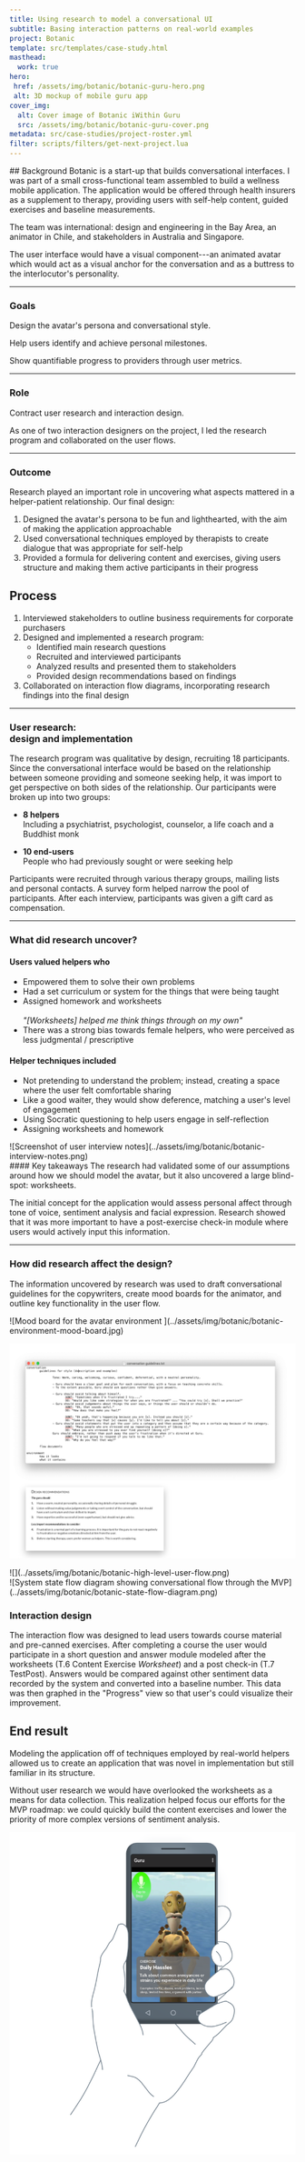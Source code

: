 ```yaml
---
title: Using research to model a conversational UI
subtitle: Basing interaction patterns on real-world examples 
project: Botanic
template: src/templates/case-study.html
masthead:
  work: true
hero:
 href: /assets/img/botanic/botanic-guru-hero.png
 alt: 3D mockup of mobile guru app
cover_img:
  alt: Cover image of Botanic iWithin Guru
  src: /assets/img/botanic/botanic-guru-cover.png
metadata: src/case-studies/project-roster.yml
filter: scripts/filters/get-next-project.lua
---
```


<section class="grid split-lists indenter:3/5 flip-top:kid border-top:3px border-accent:cyan">
## Background
Botanic is a start-up that builds conversational interfaces. I was part of a small cross-functional team assembled to build a wellness mobile application. The application would be offered through health insurers as a supplement to therapy, providing users with self-help content, guided exercises and baseline measurements.

The team was international: design and engineering in the Bay Area, an animator in Chile, and stakeholders in Australia and Singapore.

The user interface would have a visual component---an animated avatar which would act as a visual anchor for the conversation and as a buttress to the interlocutor's personality. 

---

### Goals
Design the avatar's persona and conversational style.

Help users identify and achieve personal milestones.

Show quantifiable progress to providers through user metrics.

---

### Role
Contract user research and interaction design.

As one  of two interaction designers on the project, I led the research program and collaborated on the user flows.

---

### Outcome
Research played an important role in uncovering what aspects mattered in a helper-patient relationship. Our final design:

1. Designed the avatar's persona to be fun and lighthearted, with the aim of making the application approachable
2. Used conversational techniques employed by therapists to create dialogue that was appropriate for self-help
3. Provided a formula for delivering content and exercises, giving users structure and making them active participants in their progress

</section>
<section class="grid indenter:3/5 flip-top:kid border-top:3px border-accent:magenta">

## Process
1. Interviewed stakeholders to outline business requirements for corporate purchasers
2. Designed and implemented a research program:
   * Identified main research questions
   * Recruited and interviewed participants
   * Analyzed results and presented them to stakeholders
   * Provided design recommendations based on findings
3. Collaborated on interaction flow diagrams, incorporating research findings into the final design

--- 

### User research:</br>design and implementation
The research program was qualitative by design, recruiting 18 participants. Since the conversational interface would be based on the relationship between someone providing and someone seeking help, it was import to get perspective on both sides of the relationship. Our participants were broken up into two groups:

- **8 helpers**\
Including a psychiatrist, psychologist, counselor, a life coach and a Buddhist monk

- **10 end-users**\
People who had previously sought or were seeking help

Participants were recruited through various therapy groups, mailing lists and personal contacts. A survey form helped narrow the pool of participants. After each interview, participants was given a gift card as compensation.

---

### What did research uncover?

#### Users valued helpers who
- Empowered them to solve their own problems 
- Had a  set curriculum or system for the things that were being taught
- Assigned homework and worksheets\
\
_"[Worksheets] helped me think things through on my own"_
- There was a strong bias towards female helpers, who were perceived as less judgmental / prescriptive


#### Helper techniques included
- Not pretending to understand the problem; instead, creating a space where the user felt comfortable sharing
- Like a good waiter, they would show deference, matching a user's level of engagement
- Using Socratic questioning to help users engage in self-reflection
- Assigning worksheets and homework


<div class="subgrid side-by-side">
<div class="padding-stack:size2">
![Screenshot of user interview notes](../assets/img/botanic/botanic-interview-notes.png)
</div>
<div class="null">
#### Key takeaways
The research had validated some of our assumptions around how we should model the avatar, but it also uncovered a large blind-spot: worksheets.

The initial concept for the application would assess personal affect through tone of voice, sentiment analysis and facial expression. Research showed that it was more important to have a post-exercise check-in module where users would actively input this information.
</div>
</div>

---
### How did research affect the design?

The information uncovered by research was used to draft conversational guidelines for the copywriters, create mood boards for the animator, and outline key functionality in the user flow.

<div class="two-thirds padding-stack" data-tab="1">
![Mood board for the avatar environment ](../assets/img/botanic/botanic-environment-mood-board.jpg)

![Excerpts from the conversation guidelines and design recommendations](../assets/img/botanic/botanic-guidelines-and-recommendations.png)
</div>

<div class="bkg:grey pano img-height:unset">
![](../assets/img/botanic/botanic-high-level-user-flow.png)
<div class="padding-stack">
![System state flow diagram showing conversational flow through the MVP](../assets/img/botanic/botanic-state-flow-diagram.png)
</div>
</div>

### Interaction design
The interaction flow was designed to lead users towards course material and pre-canned exercises. After completing a course the user would participate in a short question and answer module modeled after the worksheets (T.6 Content Exercise _Worksheet_) and a post check-in (T.7 TestPost). Answers would be compared against other sentiment data recorded by the system and converted into a baseline number. This data was then graphed in the "Progress" view so that user's could visualize their improvement.


</section>

<section class="grid indenter:3/5 flip-top:kid border-top:3px border-accent:yellow">


## End result
Modeling the application off of techniques employed by real-world helpers allowed us to create an application that was novel in implementation but still familiar in its structure.

Without user research we would have overlooked the worksheets as a means for data collection. This realization helped focus our efforts for the MVP roadmap: we could quickly build the content exercises and lower the priority of more complex versions of sentiment analysis.

![Mockup of "worksheet" Exercise module](../assets/img/botanic/botanic-worksheet-exercise-mockup.png)

